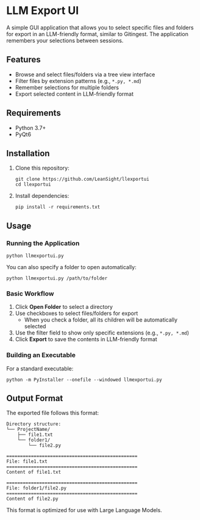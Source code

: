 # LLM Export UI 

A simple GUI application that allows you to select specific files and folders for export in an LLM-friendly format, similar to Gitingest. The application remembers your selections between sessions.

## Features

- Browse and select files/folders via a tree view interface
- Filter files by extension patterns (e.g., `*.py, *.md`)
- Remember selections for multiple folders
- Export selected content in LLM-friendly format

## Requirements

- Python 3.7+
- PyQt6

## Installation

1. Clone this repository:
   ```
   git clone https://github.com/LeanSight/llexportui
   cd llexportui
   ```

2. Install dependencies:
   ```
   pip install -r requirements.txt
   ```


## Usage

### Running the Application

```
python llmexportui.py
```

You can also specify a folder to open automatically:

```
python llmexportui.py /path/to/folder
```

### Basic Workflow

1. Click **Open Folder** to select a directory
2. Use checkboxes to select files/folders for export
   - When you check a folder, all its children will be automatically selected
3. Use the filter field to show only specific extensions (e.g., `*.py, *.md`)
4. Click **Export** to save the contents in LLM-friendly format

### Building an Executable

For a standard executable:
```
python -m PyInstaller --onefile --windowed llmexportui.py
```


## Output Format

The exported file follows this format:

```
Directory structure:
└── ProjectName/
    ├── file1.txt
    └── folder1/
        └── file2.py

================================================
File: file1.txt
================================================
Content of file1.txt

================================================
File: folder1/file2.py
================================================
Content of file2.py
```

This format is optimized for use with Large Language Models.
